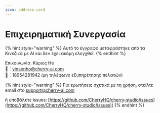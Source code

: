 ```yaml
---
icon: address-card
---
```

# Επιχειρηματική Συνεργασία


{% hint style="warning" %}
Αυτό το έγγραφο μεταφράστηκε από τα Κινεζικά με AI και δεν έχει ακόμη ελεγχθεί.
{% endhint %}




Επικοινωνία: Κύριος He  
📮：yinsenho@cherry-ai.com  
📱：18954281942 (μη τηλέφωνο εξυπηρέτησης πελατών)

{% hint style="warning" %}
Για ερωτήσεις σχετικά με τη χρήση, στείλτε email στο support@cherry-ai.com

ή υποβάλετε issues: [https://github.com/CherryHQ/cherry-studio/issues](https://github.com/CherryHQ/cherry-studio/issues))
{% endhint %}